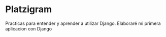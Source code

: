 # Platzigram

Practicas para entender y aprender a utilizar Django. 
Elaboraré mi primera aplicacion con Django
